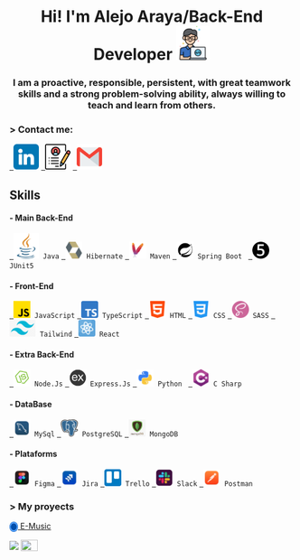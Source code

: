 <h1 align="center" width=75%>Hi! I'm Alejo Araya/Back-End Developer <img src="./assents/icons/programmer.png" width="60" /> </h1>
<h3 align="center">I am a proactive, responsible, persistent, with great teamwork skills and a strong problem-solving ability, always willing to teach and learn from others.</h3>

<h3> > Contact me: </h3>
<p align="left">
  <code><a href="https://www.linkedin.com/in/alejo-araya-41b96a190/" target="_blank"> <img src="./assents/icons/contact/linkedin.png" alt="Linkedin" height="45"/></a></code>
  <code><a href="https://drive.google.com/file/d/1i79WHDwY6hwSr_oIcs_y-flMFFTMtZ7H/view?usp=sharing" target="_blank"> <img src="./assents/icons/contact/cv.png" alt="CV" height="45"/></a></code>
  <code><a href="mailto:alejoaraya2000@gmail.com" target="_blank"> <img src="./assents/icons/contact/gmail.png" alt="Email" height="45"/></a></code>
  
</p>

<h2> Skills </h2>

<p align="left">

  
<h4> - Main Back-End </h4>
  <code><a href="https://docs.oracle.com/en/java/" target="_blank"> <img src="./assents/icons/skills/back/java.png" alt="Java" height="45"/></a> Java</code>
  <code><a href="https://hibernate.org/orm/documentation/6.2/" target="_blank"> <img src="./assents/icons/skills/back/hibernate.svg" alt="Hibernate" height="30"/></a> Hibernate</code>
  <code><a href="https://maven.apache.org/guides/" target="_blank"> <img src="./assents/icons/skills/back/maven.svg" alt="Maven" height="30"/></a> Maven</code>
  <code><a href="https://docs.spring.io/spring-boot/docs/current/reference/htmlsingle/" target="_blank"> <img src="./assents/icons/skills/back/boot_spring.svg" alt="Spring Boot" height="30"/></a> Spring Boot </code>
  <code><a href="https://junit.org/junit5/docs/current/user-guide/" target="_blank"> <img src="./assents/icons/skills/back/junit.svg" alt="JUnit5" height="30"/></a> JUnit5 </code>

  <h4> - Front-End </h4>
  <code><a href="https://developer.mozilla.org/en-US/docs/Web/JavaScript" target="_blank"> <img src="./assents/icons/skills/front/js.png" alt="javascript" height="30"/></a> JavaScript</code>
  <code><a href="https://www.typescriptlang.org/docs/" target="_blank"> <img src="./assents/icons/skills/front/typescript.png" alt="typescript" height="30"/></a> TypeScript</code>
  <code><a href="https://www.w3.org/html/" target="_blank"> <img src="./assents/icons/skills/front/html-5.png" alt="html5" height="30"/></a> HTML</code>
  <code><a href="https://developer.mozilla.org/es/docs/Web/CSS" target="_blank"> <img src="./assents/icons/skills/front/css-3.png" alt="css3" height="30"/></a> CSS</code>
  <code><a href="https://sass-lang.com/documentation/" target="_blank"> <img src="./assents/icons/skills/front/sass.png" alt="sass" height="30"/></a> SASS</code>
  <code><a href="https://tailwindcss.com/docs/installation" target="_blank"> <img src="./assents/icons/skills/front/tailwind.png" alt="tailwind" height="30"/></a> Tailwind</code>
  <code><a href="https://reactjs.org/" target="_blank"> <img src="./assents/icons/skills/front/react.png" alt="react" height="30"/></a> React</code>

<h4> - Extra Back-End </h4>
  <code><a href="https://nodejs.org" target="_blank"> <img src="./assents/icons/skills/back/nodejs.png" alt="nodejs" height="30"/></a> Node.Js</code>
  <code><a href="https://expressjs.com" target="_blank"> <img src="./assents/icons/skills/back/express.png" alt="express" height="30"/></a> Express.Js</code>
  <code><a href="https://docs.python.org/3/" target="_blank"> <img src="./assents/icons/skills/back/python.png" alt="Python" height="30"/></a> Python </code>
  <code><a href="https://learn.microsoft.com/en-us/dotnet/csharp/" target="_blank"> <img src="./assents/icons/skills/back/c-sharp.png" alt="C Sharp" height="30"/></a> C Sharp </code>

<h4> - DataBase </h4>
  <code><a href="https://dev.mysql.com/doc/" target="_blank"> <img src="./assents/icons/skills/db/mysql.png" alt="mysql" width="30" height="30"/></a> MySql</code>
  <code><a href="https://www.postgresql.org" target="_blank"> <img src="./assents/icons/skills/db/postgresql.png" alt="postgresql" width="30" height="30"/></a> PostgreSQL</code>
  <code><a href="https://www.mongodb.com/" target="_blank"> <img src="./assents/icons/skills/db/mongodb.jpg" alt="mongodb" height="30"/></a> MongoDB</code>

<h4> - Plataforms </h4>
  <code><a href="https://www.figma.com/community" target="_blank"> <img src="./assents/icons/skills/back/figma.png" alt="Figma" height="30"/></a> Figma</code>
  <code><a href="https://www.atlassian.com/es/software/jira" target="_blank"> <img src="./assents/icons/skills/back/jira.png" alt="Jira" height="30"/></a> Jira</code>
  <code><a href="https://trello.com/" target="_blank"> <img src="./assents/icons/skills/back/trello.png" alt="Trello" height="30"/></a> Trello</code>
  <code><a href="https://slack.com/intl/es-ar/" target="_blank"> <img src="./assents/icons/skills/back/slack.png" alt="Slack" height="30"/></a> Slack</code>
  <code><a href="https://www.postman.com/product/what-is-postman/" target="_blank"> <img src="./assents/icons/skills/back/postman.png" alt="Postman" height="30"/></a> Postman</code>


</p>

<h3> > My proyects </h3>
<p align="left">

<a href="https://github.com/josegarrera/ecommerce" ><img align="center" src="./assents/icons/projects/full-moon.png" height="18" width="15" />   E-Music </a>

<a href="#" ><img align="center" src="https://res.cloudinary.com/dcen68vrk/image/upload/v1616992169/GitHub%20Profile/line_geelnc.svg" width="30" /></a>
<a href="https://github.com/Rxvargas92/Project_E-Music.git" ><img align="center" src="" height="20" width="30" /> </a>




<!-- 
<a href="#" ><img align="center" src="https://res.cloudinary.com/dcen68vrk/image/upload/v1616992169/GitHub%20Profile/line_geelnc.svg" width="30" /></a> -->